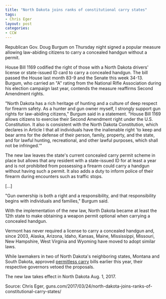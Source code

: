 ```yaml
---
title: "North Dakota joins ranks of constitutional carry states"
tags:
- Chris Eger
layout: post
categories:
- CCW
---
```


Republican Gov. Doug Burgum on Thursday night signed a popular measure allowing law-abiding citizens to carry a concealed handgun without a permit.

House Bill 1169 codified the right of those with a North Dakota drivers' license or state-issued ID card to carry a concealed handgun. The bill passed the House last month 83-9 and the Senate this week 34-13. Burgum, who carried an "A" rating from the National Rifle Association during his election campaign last year, contends the measure reaffirms Second Amendment rights.

"North Dakota has a rich heritage of hunting and a culture of deep respect for firearm safety. As a hunter and gun owner myself, I strongly support gun rights for law-abiding citizens," Burgum said in a statement. "House Bill 1169 allows citizens to exercise their Second Amendment right under the U.S. Constitution. It also is consistent with the North Dakota Constitution, which declares in Article I that all individuals have the inalienable right 'to keep and bear arms for the defense of their person, family, property, and the state, and for lawful hunting, recreational, and other lawful purposes, which shall not be infringed.'"

The new law leaves the state's current concealed carry permit scheme in place but allows that any resident with a state-issued ID for at least a year and is not prohibited from possessing a firearm could carry a handgun without having such a permit. It also adds a duty to inform police of their firearm during encounters such as traffic stops.

[...]

"Gun ownership is both a right and a responsibility, and that responsibility begins with individuals and families," Burgum said.

With the implementation of the new law, North Dakota became at least the 12th state to make obtaining a weapon permit optional when carrying a concealed handgun.

Vermont has never required a license to carry a concealed handgun and, since 2003, Alaska, Arizona, Idaho, Kansas, Maine, Mississippi, Missouri, New Hampshire, West Virginia and Wyoming have moved to adopt similar laws.

While lawmakers in two of North Dakota's neighboring states, Montana and South Dakota, approved [permitless carry](/permitless-carry-states.html) bills earlier this year, their respective governors vetoed the proposals.

The new law takes effect in North Dakota Aug. 1, 2017.

Source: Chris Eger, guns.com/2017/03/24/north-dakota-joins-ranks-of-constitutional-carry-states/
